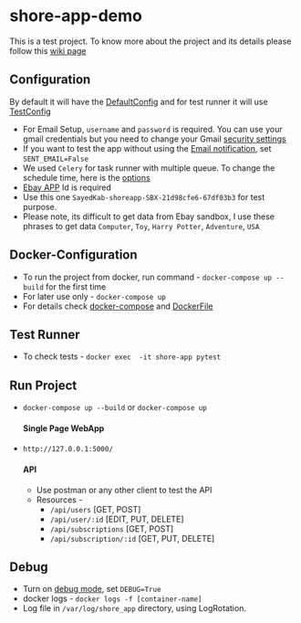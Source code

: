 # shore-app-demo
This is a test project. To know more about the project and its details please follow this [wiki page](https://github.com/pranto157/shore-app-demo/wiki/Project-Details)

## Configuration 
By default it will have the [DefaultConfig](https://github.com/pranto157/shore-app-demo/blob/main/shore_app/config.py#L20-L53) and for test runner it will use [TestConfig](https://github.com/pranto157/shore-app-demo/blob/main/shore_app/config.py#L56-L63)
  - For Email Setup, `username` and `password` is required. You can use your gmail credentials but you need to change your Gmail [security settings](https://kb.synology.com/en-global/SRM/tutorial/How_to_use_Gmail_SMTP_server_to_send_emails_for_SRM)
  - If you want to test the app without using the [Email notification](https://github.com/pranto157/shore-app-demo/blob/main/shore_app/config.py#L27), set `SENT_EMAIL=False`
  - We used `Celery` for task runner with multiple queue. To change the schedule time, here is the [options](https://github.com/pranto157/shore-app-demo/blob/main/shore_app/config.py#L38-L39)
  - [Ebay APP](https://github.com/pranto157/shore-app-demo/blob/main/shore_app/config.py#L51) Id is required
  - Use this one `SayedKab-shoreapp-SBX-21d98cfe6-67df03b3` for test purpose. 
  - Please note, its difficult to get data from Ebay sandbox, I use these phrases to get data `Computer`, `Toy`, `Harry Potter`, `Adventure`, `USA`

## Docker-Configuration
  - To run the project from docker, run command - `docker-compose up --build` for the first time
  - For later use only - `docker-compose up`
  - For details check [docker-compose](https://github.com/pranto157/shore-app-demo/blob/main/docker-compose.yaml) and [DockerFile](https://github.com/pranto157/shore-app-demo/blob/main/Dockerfile)

## Test Runner
  - To check tests - `docker exec  -it shore-app pytest`
## Run Project

  - `docker-compose up --build` or `docker-compose up`
    #### Single Page WebApp
  - `http://127.0.0.1:5000/` 
    #### API
      - Use postman or any other client to test the API
      - Resources - 
        - `/api/users` [GET, POST]
        - `/api/user/:id` [EDIT, PUT, DELETE]
        - `/api/subscriptions` [GET, POST]
        - `/api/subscription/:id` [GET, PUT, DELETE]  

## Debug
  - Turn on [debug mode](https://github.com/pranto157/shore-app-demo/blob/main/shore_app/config.py#L22), set `DEBUG=True` 
  - docker logs - `docker logs -f [container-name]`
  - Log file in `/var/log/shore_app` directory, using LogRotation. 
